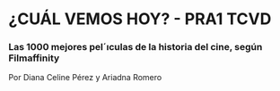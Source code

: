 # ¿CUÁL VEMOS HOY? - PRA1 TCVD
### Las 1000 mejores pel´ıculas de la historia del cine, según Filmaffinity 
Por Diana Celine Pérez y Ariadna Romero

